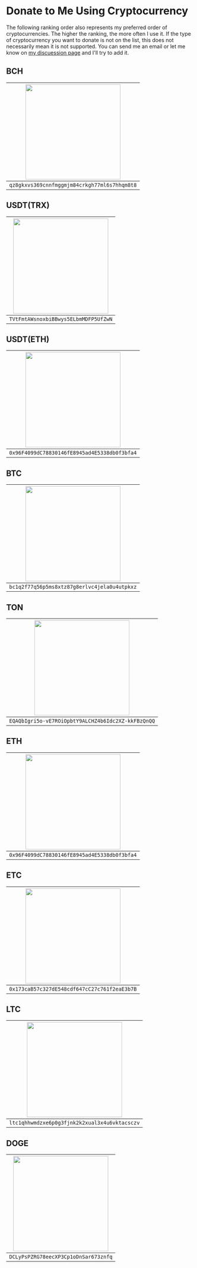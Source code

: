 <!-- markdownlint-disable MD033 -->
# Donate to Me Using Cryptocurrency

The following ranking order also represents my preferred order of cryptocurrencies. The higher the ranking, the more often I use it. If the type of cryptocurrency you want to donate is not on the list, this does not necessarily mean it is not supported. You can send me an email or let me know on [my discuession page](https://github.com/Frederisk/Frederisk/discussions) and I'll try to add it.

## BCH

| <img src='https://github.com/Frederisk/Frederisk.github.io/assets/29837738/e7454a72-48d1-4d15-959f-cdd237e1cd08' width='256pt' /> |
| :--: |
| `qz8gkxvs369cnnfmggmjm84crkgh77ml6s7hhqm8t8` |

## USDT(TRX)

| <img src='https://github.com/Frederisk/Frederisk.github.io/assets/29837738/971091e2-5f6c-4add-acb7-81f5c217284b' width='256pt' /> |
| :--: |
| `TVtFmtAWsnoxbiBBwys5ELbmMDFP5UfZwN` |

## USDT(ETH)

| <img src='https://github.com/Frederisk/Frederisk.github.io/assets/29837738/e4bd1664-00ba-4adb-b861-ee10713b8ae8' width='256pt' /> |
| :--: |
| `0x96F4099dC78830146fE8945ad4E5338db0f3bfa4` |

## BTC

| <img src='https://github.com/Frederisk/Frederisk.github.io/assets/29837738/86c23ef1-541c-4513-ba07-8f6e6ccd43b5' width='256pt' /> |
| :--: |
| `bc1q2f77q56p5ms8xtz87g8erlvc4jela0u4utpkxz` |

## TON

| <img src='https://github.com/Frederisk/Frederisk.github.io/assets/29837738/d447cd66-5578-4345-b605-ed1c26d4c47e' width='256pt' /> |
| :--: |
| `EQAQbIgri5o-vE7ROiOpbtY9ALCHZ4b6Idc2XZ-kkFBzQnQQ` |

## ETH

| <img src='https://github.com/Frederisk/Frederisk.github.io/assets/29837738/63fc8fc7-0ae0-4a59-aab3-1d0e5856f3b2' width='256pt' /> |
| :--: |
| `0x96F4099dC78830146fE8945ad4E5338db0f3bfa4` |

## ETC

| <img src='https://github.com/Frederisk/Frederisk.github.io/assets/29837738/a01e3111-3052-45b3-bd25-2b8ea4052b04' width='256pt' /> |
| :--: |
| `0x173caB57c327dE548cdf647cC27c761f2eaE3b7B` |

## LTC

| <img src='https://github.com/Frederisk/Frederisk.github.io/assets/29837738/0671119e-9c31-4fb8-93ef-fa9f82ccc0cb' width='256pt' /> |
| :--: |
| `ltc1qhhwmdzxe6p0g3fjnk2k2xual3x4u6vktacsczv` |

## DOGE

| <img src='https://github.com/Frederisk/Frederisk.github.io/assets/29837738/0e28c94b-b412-4497-8713-dcb62831ab2a' width='256pt' /> |
| :--: |
| `DCLyPsPZRG78eecXP3Cp1oDnSar673znfq` |
